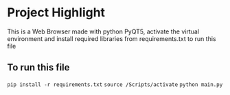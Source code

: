 # Project Highlight

This is a Web Browser made with python PyQT5, activate the virtual environment and install required libraries from requirements.txt to run this file

## To run this file

`pip install -r requirements.txt`
`source /Scripts/activate`
`python main.py`
